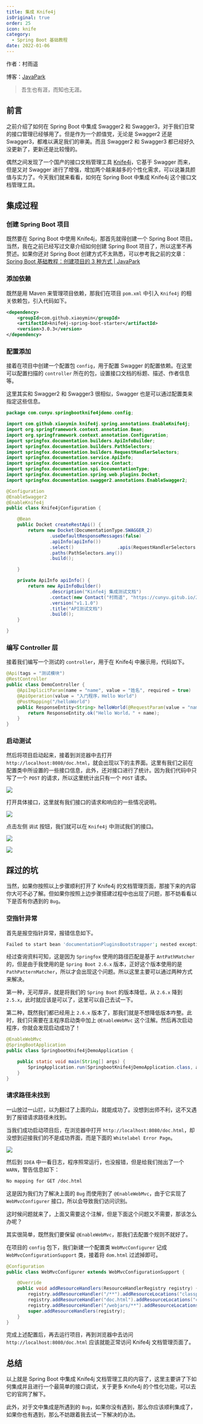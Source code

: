 ```yaml
---
title: 集成 Knife4j
isOriginal: true
order: 25
icon: knife
category:
  - Spring Boot 基础教程
date: 2022-01-06
---
```


作者：村雨遥

博客：[JavaPark](https://cunyu1943.github.io/JavaPark)

> 吾生也有涯，而知也无涯。

## 前言

之前介绍了如何在 Spring Boot 中集成 Swagger2 和 Swagger3，对于我们日常的接口管理已经够用了。但是作为一个颜值党，无论是 Swagger2 还是 Swagger3，都难以满足我们的审美。而且 Swagger2 和 Swagger3 都已经好久没更新了，更新还是比较慢的。

偶然之间发现了一个国产的接口文档管理工具 [Knife4j](https://doc.xiaominfo.com/knife4j/)，它基于 Swagger 而来，但是又对 Swagger 进行了增强，增加两个越来越多的个性化需求，可以说兼具颜值与实力了。今天我们就来看看，如何在 Spring Boot 中集成 Knife4j 这个接口文档管理工具。

## 集成过程

### 创建 Spring Boot 项目

既然要在 Spring Boot 中使用 Knife4j，那首先就得创建一个 Spring Boot 项目。当然，我在之前已经写过文章介绍如何创建 Spring Boot 项目了，所以这里不再赘述。如果你还对 Spring Boot 创建方式不太熟悉，可以参考我之前的文章：[Spring Boot 基础教程：创建项目的 3 种方式 | JavaPark](https://cunyu1943.github.io/JavaPark/java/spring-boot/the-methods-to-create-springboot-project.html)

### 添加依赖

既然是用 Maven 来管理项目依赖，那我们在项目 `pom.xml` 中引入 `Knife4j` 的相关依赖包，引入代码如下。

```xml
<dependency>
    <groupId>com.github.xiaoymin</groupId>
    <artifactId>knife4j-spring-boot-starter</artifactId>
    <version>3.0.3</version>
</dependency>
```

### 配置添加

接着在项目中创建一个配置包 `config`，用于配置 Swagger 的配置依赖。在这里可以配置扫描的 `controller` 所在的包，设置接口文档的标题、描述、作者信息等。

这里其实和 Swagger2 和 Swagger3 很相似，Swagger 也是可以通过配置类来指定这些信息。

```java
package com.cunyu.springbootknife4jdemo.config;

import com.github.xiaoymin.knife4j.spring.annotations.EnableKnife4j;
import org.springframework.context.annotation.Bean;
import org.springframework.context.annotation.Configuration;
import springfox.documentation.builders.ApiInfoBuilder;
import springfox.documentation.builders.PathSelectors;
import springfox.documentation.builders.RequestHandlerSelectors;
import springfox.documentation.service.ApiInfo;
import springfox.documentation.service.Contact;
import springfox.documentation.spi.DocumentationType;
import springfox.documentation.spring.web.plugins.Docket;
import springfox.documentation.swagger2.annotations.EnableSwagger2;

@Configuration
@EnableSwagger2
@EnableKnife4j
public class Knife4jConfiguration {

    @Bean
    public Docket createRestApi() {
        return new Docket(DocumentationType.SWAGGER_2)
                .useDefaultResponseMessages(false)
                .apiInfo(apiInfo())
                .select()                .apis(RequestHandlerSelectors.basePackage("com.cunyu.springbootknife4jdemo.controller"))
                .paths(PathSelectors.any())
                .build();

    }

    private ApiInfo apiInfo() {
        return new ApiInfoBuilder()
                .description("Kinfe4j 集成测试文档")
                .contact(new Contact("村雨遥", "https://cunyu.gitub.io/JavaPark", "747731461@qq.com"))
                .version("v1.1.0")
                .title("API测试文档")
                .build();
    }

}

```

### 编写 Controller 层

接着我们编写一个测试的 `controller`，用于在 Knife4j 中展示用，代码如下。

```java
@Api(tags = "测试模块")
@RestController
public class DemoController {
    @ApiImplicitParam(name = "name", value = "姓名", required = true)
    @ApiOperation(value = "入门程序，Hello World")
    @PostMapping("/helloWorld")
    public ResponseEntity<String> helloWorld(@RequestParam(value = "name") String name) {
        return ResponseEntity.ok("Hello World，" + name);
    }
}
```

### 启动测试

然后将项目启动起来，接着到浏览器中去打开 `http://localhost:8080/doc.html`，就会出现以下的主界面。这里有我们之前在配置类中所设置的一些接口信息，此外，还对接口进行了统计。因为我们代码中只写了一个 `POST` 的请求，所以这里统计出只有一个 `POST` 请求。

![](./assets/20220106-integrated-knife4j/api-docs.png)

打开具体接口，这里就有我们接口的请求和响应的一些情况说明。

![](./assets/20220106-integrated-knife4j/interface-info.png)

点击左侧 `调试` 按钮，我们就可以在 `Knife4j` 中测试我们的接口。

![](./assets/20220106-integrated-knife4j/debug.png)

![](./assets/20220106-integrated-knife4j/post.png)

## 踩过的坑

当然，如果你按照以上步骤顺利打开了 Knife4j 的文档管理页面，那接下来的内容你大可不必了解。但如果你按照上边步骤搭建过程中也出现了问题，那不妨看看以下是否有你遇到的 `Bug`。

### 空指针异常

首先是报空指针异常，报错信息如下。

```sh
Failed to start bean 'documentationPluginsBootstrapper'; nested exception is java.lang.NullPointerException
```

经过查询资料可知，这是因为 `Springfox` 使用的路径匹配是基于 `AntPathMatcher` 的，但是由于我使用的是 `Spring Boot 2.6.x` 版本，正好这个版本使用的是 `PathPatternMatcher`，所以才会出现这个问题。所以这里主要可以通过两种方式来解决。

第一种，无可厚非，就是将我们的 `Spring Boot` 的版本降低，从 `2.6.x` 降到 `2.5.x`，此时就应该是可以了，这里可以自己去试一下。

第二种，既然我们都已经用上 `2.6.x` 版本了，那我们就是不想降低版本咋整。此时，我们只需要在主程序启动类中加上 `@EnableWebMvc` 这个注解。然后再次启动程序，你就会发现启动成功了！

```java
@EnableWebMvc
@SpringBootApplication
public class SpringbootKnife4jDemoApplication {

    public static void main(String[] args) {
        SpringApplication.run(SpringbootKnife4jDemoApplication.class, args);
    }
}
```

### 请求路径未找到

一山放过一山拦，以为翻过了上面的山，就能成功了。没想到出师不利，这不又遇到了报错请求路径未找到。

当我们成功启动项目后，在浏览器中打开 `http://localhost:8080/doc.html`，却没想到迎接我们的不是成功界面，而是下面的 `Whitelabel Error Page`。

![](./assets/20220106-integrated-knife4j/error.png)

然后到 `IDEA` 中一看日志，程序照常运行，也没报错，但是给我们抛出了一个 `WARN`，警告信息如下：

```sh
No mapping for GET /doc.html
```

这是因为我们为了解决上面的 `Bug` 而使用到了 `@EnableWebMvc`，由于它实现了 `WebMvcConfigurer` 接口，所以会导致我们访问识别。

这时候问题就来了，上面又需要这个注解，但是下面这个问题又不需要，那该怎么办呢？

其实很简单，既然我们要保留 `@EnableWebMvc`，那我们去配置个规则不就好了。

在项目的 `config` 包下，我们新建一个配置类 `WebMvcConfigurer` 记成 `WebMvcConfigurationSupport` 类，接着将 `dom.html` 过滤掉即可。

```java
@Configuration
public class WebMvcConfigurer extends WebMvcConfigurationSupport {

    @Override
    public void addResourceHandlers(ResourceHandlerRegistry registry) {
        registry.addResourceHandler("/**").addResourceLocations("classpath:/static/");
        registry.addResourceHandler("doc.html").addResourceLocations("classpath:/META-INF/resources/");
        registry.addResourceHandler("/webjars/**").addResourceLocations("classpath:/META-INF/resources/webjars/");
        super.addResourceHandlers(registry);
    }
}
```

完成上述配置后，再去运行项目，再到浏览器中去访问 `http://localhost:8080/doc.html` 应该就能正常访问 Knife4j 文档管理页面了。

## 总结

以上就是 Spring Boot 中集成 Knife4j 文档管理工具的内容了，这里主要讲了下如何集成并且进行一个最简单的接口调试，关于更多 Knife4j 的个性化功能，可以去它的官网了解下。

此外，对于文中集成是所遇到的 `Bug`，如果你没有遇到，那么你应该顺利集成了，如果你也有遇到，那么不妨跟着我去试一下解决的办法。

